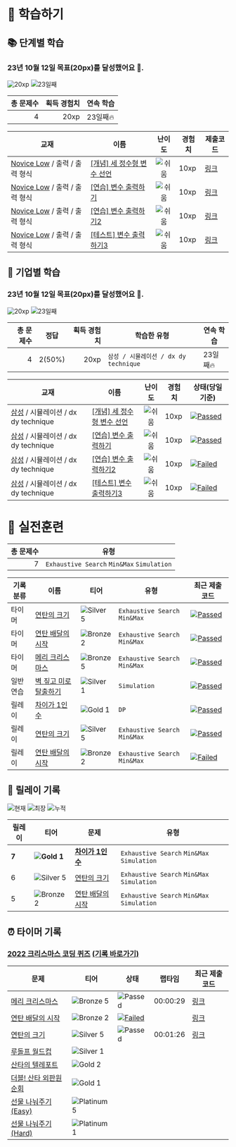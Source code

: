 
# 📖 학습하기 

## 📚 단계별 학습
### 23년 10월 12일 목표(20px)를 달성했어요 🥳.

![20xp](https://img.shields.io/badge/EXP-20xp-%235cb85c.svg?for-the-badge)
![23일째](https://img.shields.io/badge/연속학습-23일째-%23E34F26.svg?for-the-badge)

|총 문제수|획득 경험치|연속 학습|
|---:|---:|---|
|4|20xp|23일째🔥|

|교재|이름|난이도|경험치|제출코드|
|---|---|:---:|---|---|
|[Novice Low](https://www.codetree.ai/missions?missionId=4) / 출력 / 출력 형식|[[개념] 세 정수형 변수 선언](https://www.codetree.ai/missions/4/problems/declaration-of-three-natural-numbers/introduction)|![쉬움][easy]|10xp|[링크](./five/five.py)|
|[Novice Low](https://www.codetree.ai/missions?missionId=4) / 출력 / 출력 형식|[[연습] 변수 출력하기](https://www.codetree.ai/missions/4/problems/outputing-variables/description)|![쉬움][easy]|10xp|[링크](./five/five.py)|
|[Novice Low](https://www.codetree.ai/missions?missionId=4) / 출력 / 출력 형식|[[연습] 변수 출력하기2](https://www.codetree.ai/missions/4/problems/outputing-variables/description)|![쉬움][easy]|10xp|[링크](./five/five.py)|
|[Novice Low](https://www.codetree.ai/missions?missionId=4) / 출력 / 출력 형식|[[테스트] 변수 출력하기3](https://www.codetree.ai/missions/4/problems/outputing-variables-3/description)|![쉬움][easy]|10xp|[링크](./five/five.py)|


## 🚀 기업별 학습
### 23년 10월 12일 목표(20px)를 달성했어요 🥳.

![20xp](https://img.shields.io/badge/EXP-20xp-%235cb85c.svg?for-the-badge)
![23일째](https://img.shields.io/badge/연속학습-23일째-%23E34F26.svg?for-the-badge)

|총 문제수|정답|획득 경험치|학습한 유형|연속 학습|
|---:|---|---:|---|---|
|4|2(50%)|20xp|`삼성 / 시뮬레이션 / dx dy technique`|23일째🔥|

|교재|이름|난이도|경험치|상태(당일기준)|
|---|---|:---:|---|---|
|[삼성](https://www.codetree.ai/cote/home?missionId=13) / 시뮬레이션 / dx dy technique|[[개념] 세 정수형 변수 선언](https://www.codetree.ai/missions/4/problems/declaration-of-three-natural-numbers/introduction)|![쉬움][easy]|10xp|[![Passed][passed]]([231012/five/five.py](https://github.com/chaht01/codetree-TILs/blob/ab41844ad9143e037bc6791ed7e23be29f3f6319/231012/five/five.py))|
|[삼성](https://www.codetree.ai/cote/home?missionId=13) / 시뮬레이션 / dx dy technique|[[연습] 변수 출력하기](https://www.codetree.ai/missions/4/problems/outputing-variables/description)|![쉬움][easy]|10xp|[![Passed][passed]]([231012/five/five.py](https://github.com/chaht01/codetree-TILs/blob/ab41844ad9143e037bc6791ed7e23be29f3f6319/231012/five/five.py))|
|[삼성](https://www.codetree.ai/cote/home?missionId=13) / 시뮬레이션 / dx dy technique|[[연습] 변수 출력하기2](https://www.codetree.ai/missions/4/problems/outputing-variables/description)|![쉬움][easy]|10xp|[![Failed][failed]]([231012/five/five.py](https://github.com/chaht01/codetree-TILs/blob/ab41844ad9143e037bc6791ed7e23be29f3f6319/231012/five/five.py))|
|[삼성](https://www.codetree.ai/cote/home?missionId=13) / 시뮬레이션 / dx dy technique|[[테스트] 변수 출력하기3](https://www.codetree.ai/missions/4/problems/outputing-variables-3/description)|![쉬움][easy]|10xp|[![Failed][failed]]([231012/five/five.py](https://github.com/chaht01/codetree-TILs/blob/ab41844ad9143e037bc6791ed7e23be29f3f6319/231012/five/five.py))|


# 🥇 실전훈련
|총 문제수|유형|
|---:|---|
|7|`Exhaustive Search` `Min&Max` `Simulation`|

|기록분류|이름|티어|유형|최근 제출 코드|
|---|---|---|---|---|
|타이머|[연탄의 크기](https://www.codetree.ai/problems/size-of-briquette/description)|![Silver 5][s5] |`Exhaustive Search` `Min&Max`|[![Passed][passed]]([231012/five/five.py](./five/five.py))|
|타이머|[연탄 배달의 시작](https://www.codetree.ai/problems/size-of-briquette/description)|![Bronze 2][b2] |`Exhaustive Search` `Min&Max`|[![Passed][passed]]([231012/five/five.py](./five/five.py))|
|타이머|[메리 크리스마스](https://www.codetree.ai/problems/size-of-briquette/description)|![Bronze 5][b5] |`Exhaustive Search` `Min&Max`|[![Passed][passed]]([231012/five/five.py](./five/five.py))|
|일반연습|[벽 짚고 미로 탈출하기](https://www.codetree.ai/problems/escape-maze-with-wall-following/description)|![Silver 1][s1]|`Simulation`|[![Passed][passed]]([231012/five/five.py](./five/five.py))|
|릴레이|[차이가 1인 수](https://www.codetree.ai/problems/number-with-difference-1/description)|![Gold 1][g1]  |`DP`|[![Passed][passed]]([231012/five/five.py](./five/five.py))|
|릴레이|[연탄의 크기](https://www.codetree.ai/problems/size-of-briquette/description)|![Silver 5][s5] |`Exhaustive Search` `Min&Max`|[![Passed][passed]]([231012/five/five.py](./five/five.py))|
|릴레이|[연탄 배달의 시작](https://www.codetree.ai/problems/size-of-briquette/description)|![Bronze 2][b2] |`Exhaustive Search` `Min&Max`|[![Failed][failed]]([231012/five/five.py](./five/five.py))|


## 🏃 릴레이 기록
![현재](https://img.shields.io/badge/현재_릴레이-7-%235cb85c.svg?for-the-badge)
![최장](https://img.shields.io/badge/최장_릴레이-10-%23E34F26.svg?for-the-badge)
![누적](https://img.shields.io/badge/누적_릴레이-16-%2300599C.svg?for-the-badge)

|릴레이|티어|문제|유형|
|---|---|---|---|
|**7**|**![Gold 1][g1]**|**[차이가 1인 수](https://www.codetree.ai/problems/number-with-difference-1/description)**|`Exhaustive Search` `Min&Max` `Simulation`|
|6|![Silver 5][s5]|[연탄의 크기](https://www.codetree.ai/problems/size-of-briquette/description)|`Exhaustive Search` `Min&Max` `Simulation`|
|5|![Bronze 2][b2]|[연탄 배달의 시작](https://www.codetree.ai/problems/size-of-briquette/description)|`Exhaustive Search` `Min&Max` `Simulation`|

## ⏰ 타이머 기록
### [2022 크리스마스 코딩 퀴즈](https://www.codetree.ai/training-field/mock-tests) [(기록 바로가기)](https://www.codetree.ai/training-field/my-records/timer/2707)
|문제|티어|상태|랩타임|최근 제출 코드|
|---|---|---|---|---|
|[메리 크리스마스](https://www.codetree.ai/problems/happy-xmas/description)|![Bronze 5][b5] |![Passed][passed]|00:00:29|[링크](./five/five.py)|
|[연탄 배달의 시작](https://www.codetree.ai/problems/the-beginning-of-briquette-delivery/description)|![Bronze 2][b2] |[![Failed][failed]]([231012/five/five.py](https://github.com/chaht01/codetree-TILs/blob/ab41844ad9143e037bc6791ed7e23be29f3f6319/231012/five/five.py))||[링크](./five/five.py)|
|[연탄의 크기](https://www.codetree.ai/problems/size-of-briquette/description)|![Silver 5][s5]|![Passed][passed]|00:01:26|[링크](./five/five.py)|
|[루돌프 월드컵](https://www.codetree.ai/problems/rudolph-worldcup/description)|![Silver 1][s1]||||
|[산타의 텔레포트](https://www.codetree.ai/problems/santa-teleport/description)|![Gold 2][g2]||||
|[더블! 산타 외판원 순회](https://www.codetree.ai/problems/double-traveling-santa-problem/description)|![Gold 1][g1]||||
|[선물 나눠주기(Easy)](https://www.codetree.ai/problems/give-present-easy/description)|![Platinum 5][p5]||||
|[선물 나눠주기(Hard)](https://www.codetree.ai/problems/give-present-hard/description)|![Platinum 1][p1]||||



[b5]: https://img.shields.io/badge/Bronze_5-%235D3E31.svg
[b4]: https://img.shields.io/badge/Bronze_4-%235D3E31.svg
[b3]: https://img.shields.io/badge/Bronze_3-%235D3E31.svg
[b2]: https://img.shields.io/badge/Bronze_2-%235D3E31.svg
[b1]: https://img.shields.io/badge/Bronze_1-%235D3E31.svg
[s5]: https://img.shields.io/badge/Silver_5-%23394960.svg
[s4]: https://img.shields.io/badge/Silver_4-%23394960.svg
[s3]: https://img.shields.io/badge/Silver_3-%23394960.svg
[s2]: https://img.shields.io/badge/Silver_2-%23394960.svg
[s1]: https://img.shields.io/badge/Silver_1-%23394960.svg
[g5]: https://img.shields.io/badge/Gold_5-%23FFC433.svg
[g4]: https://img.shields.io/badge/Gold_4-%23FFC433.svg
[g3]: https://img.shields.io/badge/Gold_3-%23FFC433.svg
[g2]: https://img.shields.io/badge/Gold_2-%23FFC433.svg
[g1]: https://img.shields.io/badge/Gold_1-%23FFC433.svg
[p5]: https://img.shields.io/badge/Platinum_5-%2376DDD8.svg
[p4]: https://img.shields.io/badge/Platinum_4-%2376DDD8.svg
[p3]: https://img.shields.io/badge/Platinum_3-%2376DDD8.svg
[p2]: https://img.shields.io/badge/Platinum_2-%2376DDD8.svg
[p1]: https://img.shields.io/badge/Platinum_1-%2376DDD8.svg
[passed]: https://img.shields.io/badge/Passed-%23009D27.svg
[failed]: https://img.shields.io/badge/Failed-%23D24D57.svg
[easy]: https://img.shields.io/badge/쉬움-%235cb85c.svg?for-the-badge
[medium]: https://img.shields.io/badge/보통-%23FFC433.svg?for-the-badge
[hard]: https://img.shields.io/badge/어려움-%23D24D57.svg?for-the-badge
